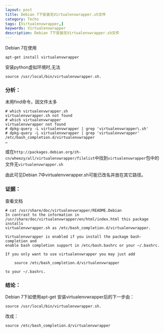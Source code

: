 ```yaml
---
layout: post
title: Debian 7下安装无Virtualenvwrapper.sh文件
category: Techs
tags: [Virtualenvwrapper,]
keywords: Virtualenvwrapper
description: Debian 7下安装无Virtualenvwrapper.sh文件
---
```


Debian 7在使用

    apt-get install virtualenvwrapper

安装python虚拟环境时,无法

    source /usr/local/bin/virtualenvwrapper.sh.

### 分析：

未用find命令，因文件太多

``` shell
# which virtualenvwrapper.sh
virtualenvwrapper.sh not found
# which virtualenvwrapper
virtualenvwrapper not found
# dpkg-query -L virtualenvwrapper | grep 'virtualenvwrapper\.sh'
# dpkg-query -L virtualenvwrapper | grep 'virtualenvwrapper'
/etc/bash_completion.d/virtualenvwrapper
…
```

或在`http://packages.debian.org/zh-cn/wheezy/all/virtualenvwrapper/filelist`中找到`virtualenvwrapper`包中的文件无`virtualenvwrapper.sh`

由此可见Debian 7中virtualenvwrapper.sh可能已改名并放在其它路径。

### 证据：

查看文档

```
# cat /usr/share/doc/virtualenvwrapper/README.Debian
In contrast to the information in
/usr/share/doc/virtualenvwrapper/en/html/index.html this package installs
virtualenvwrapper.sh as /etc/bash_completion.d/virtualenvwrapper.

Virtualenvwrapper is enabled if you install the package bash-completion and
enable bash completion support in /etc/bash.bashrc or your ~/.bashrc.

If you only want to use virtualenvwrapper you may just add

    source /etc/bash_completion.d/virtualenvwrapper

to your ~/.bashrc.

```

### 结论：

Debian 7下如使用apt-get 安装virtualenvwrapper后的下一步由：

    source /usr/local/bin/virtualenvwrapper.sh.

改成：

    source /etc/bash_completion.d/virtualenvwrapper

